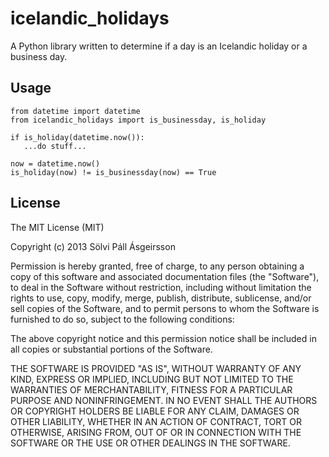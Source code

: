 # icelandic_holidays

A Python library written to determine if a day is an Icelandic holiday or a business day.

## Usage

```
from datetime import datetime
from icelandic_holidays import is_businessday, is_holiday

if is_holiday(datetime.now()):
   ...do stuff...

now = datetime.now()
is_holiday(now) != is_businessday(now) == True
```

## License

The MIT License (MIT)

Copyright (c) 2013 Sölvi Páll Ásgeirsson

Permission is hereby granted, free of charge, to any person obtaining a copy
of this software and associated documentation files (the "Software"), to deal
in the Software without restriction, including without limitation the rights
to use, copy, modify, merge, publish, distribute, sublicense, and/or sell
copies of the Software, and to permit persons to whom the Software is
furnished to do so, subject to the following conditions:

The above copyright notice and this permission notice shall be included in
all copies or substantial portions of the Software.

THE SOFTWARE IS PROVIDED "AS IS", WITHOUT WARRANTY OF ANY KIND, EXPRESS OR
IMPLIED, INCLUDING BUT NOT LIMITED TO THE WARRANTIES OF MERCHANTABILITY,
FITNESS FOR A PARTICULAR PURPOSE AND NONINFRINGEMENT. IN NO EVENT SHALL THE
AUTHORS OR COPYRIGHT HOLDERS BE LIABLE FOR ANY CLAIM, DAMAGES OR OTHER
LIABILITY, WHETHER IN AN ACTION OF CONTRACT, TORT OR OTHERWISE, ARISING FROM,
OUT OF OR IN CONNECTION WITH THE SOFTWARE OR THE USE OR OTHER DEALINGS IN
THE SOFTWARE.
